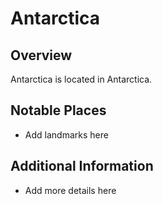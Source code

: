 # Antarctica
## Overview
Antarctica is located in Antarctica.

## Notable Places
- Add landmarks here

## Additional Information
- Add more details here
